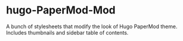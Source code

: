 # hugo-PaperMod-Mod
A bunch of stylesheets that modify the look of Hugo PaperMod theme. Includes thumbnails and sidebar table of contents.
